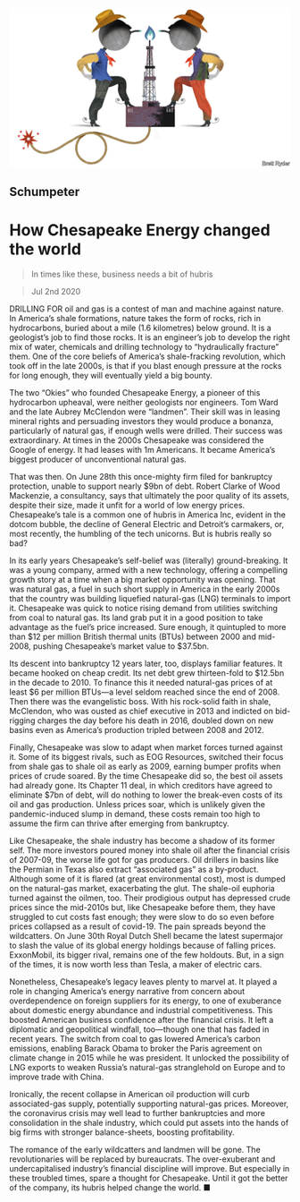 ![](./images/20200704_WBD000_1.jpg)

## Schumpeter

# How Chesapeake Energy changed the world

> In times like these, business needs a bit of hubris

> Jul 2nd 2020

DRILLING FOR oil and gas is a contest of man and machine against nature. In America’s shale formations, nature takes the form of rocks, rich in hydrocarbons, buried about a mile (1.6 kilometres) below ground. It is a geologist’s job to find those rocks. It is an engineer’s job to develop the right mix of water, chemicals and drilling technology to “hydraulically fracture” them. One of the core beliefs of America’s shale-fracking revolution, which took off in the late 2000s, is that if you blast enough pressure at the rocks for long enough, they will eventually yield a big bounty.

The two “Okies” who founded Chesapeake Energy, a pioneer of this hydrocarbon upheaval, were neither geologists nor engineers. Tom Ward and the late Aubrey McClendon were “landmen”. Their skill was in leasing mineral rights and persuading investors they would produce a bonanza, particularly of natural gas, if enough wells were drilled. Their success was extraordinary. At times in the 2000s Chesapeake was considered the Google of energy. It had leases with 1m Americans. It became America’s biggest producer of unconventional natural gas.

That was then. On June 28th this once-mighty firm filed for bankruptcy protection, unable to support nearly $9bn of debt. Robert Clarke of Wood Mackenzie, a consultancy, says that ultimately the poor quality of its assets, despite their size, made it unfit for a world of low energy prices. Chesapeake’s tale is a common one of hubris in America Inc, evident in the dotcom bubble, the decline of General Electric and Detroit’s carmakers, or, most recently, the humbling of the tech unicorns. But is hubris really so bad?

In its early years Chesapeake’s self-belief was (literally) ground-breaking. It was a young company, armed with a new technology, offering a compelling growth story at a time when a big market opportunity was opening. That was natural gas, a fuel in such short supply in America in the early 2000s that the country was building liquefied natural-gas (LNG) terminals to import it. Chesapeake was quick to notice rising demand from utilities switching from coal to natural gas. Its land grab put it in a good position to take advantage as the fuel’s price increased. Sure enough, it quintupled to more than $12 per million British thermal units (BTUs) between 2000 and mid-2008, pushing Chesapeake’s market value to $37.5bn.

Its descent into bankruptcy 12 years later, too, displays familiar features. It became hooked on cheap credit. Its net debt grew thirteen-fold to $12.5bn in the decade to 2010. To finance this it needed natural-gas prices of at least $6 per million BTUs—a level seldom reached since the end of 2008. Then there was the evangelistic boss. With his rock-solid faith in shale, McClendon, who was ousted as chief executive in 2013 and indicted on bid-rigging charges the day before his death in 2016, doubled down on new basins even as America’s production tripled between 2008 and 2012.

Finally, Chesapeake was slow to adapt when market forces turned against it. Some of its biggest rivals, such as EOG Resources, switched their focus from shale gas to shale oil as early as 2009, earning bumper profits when prices of crude soared. By the time Chesapeake did so, the best oil assets had already gone. Its Chapter 11 deal, in which creditors have agreed to eliminate $7bn of debt, will do nothing to lower the break-even costs of its oil and gas production. Unless prices soar, which is unlikely given the pandemic-induced slump in demand, these costs remain too high to assume the firm can thrive after emerging from bankruptcy.

Like Chesapeake, the shale industry has become a shadow of its former self. The more investors poured money into shale oil after the financial crisis of 2007-09, the worse life got for gas producers. Oil drillers in basins like the Permian in Texas also extract “associated gas” as a by-product. Although some of it is flared (at great environmental cost), most is dumped on the natural-gas market, exacerbating the glut. The shale-oil euphoria turned against the oilmen, too. Their prodigious output has depressed crude prices since the mid-2010s but, like Chesapeake before them, they have struggled to cut costs fast enough; they were slow to do so even before prices collapsed as a result of covid-19. The pain spreads beyond the wildcatters. On June 30th Royal Dutch Shell became the latest supermajor to slash the value of its global energy holdings because of falling prices. ExxonMobil, its bigger rival, remains one of the few holdouts. But, in a sign of the times, it is now worth less than Tesla, a maker of electric cars.

Nonetheless, Chesapeake’s legacy leaves plenty to marvel at. It played a role in changing America’s energy narrative from concern about overdependence on foreign suppliers for its energy, to one of exuberance about domestic energy abundance and industrial competitiveness. This boosted American business confidence after the financial crisis. It left a diplomatic and geopolitical windfall, too—though one that has faded in recent years. The switch from coal to gas lowered America’s carbon emissions, enabling Barack Obama to broker the Paris agreement on climate change in 2015 while he was president. It unlocked the possibility of LNG exports to weaken Russia’s natural-gas stranglehold on Europe and to improve trade with China.

Ironically, the recent collapse in American oil production will curb associated-gas supply, potentially supporting natural-gas prices. Moreover, the coronavirus crisis may well lead to further bankruptcies and more consolidation in the shale industry, which could put assets into the hands of big firms with stronger balance-sheets, boosting profitability.

The romance of the early wildcatters and landmen will be gone. The revolutionaries will be replaced by bureaucrats. The over-exuberant and undercapitalised industry’s financial discipline will improve. But especially in these troubled times, spare a thought for Chesapeake. Until it got the better of the company, its hubris helped change the world. ■